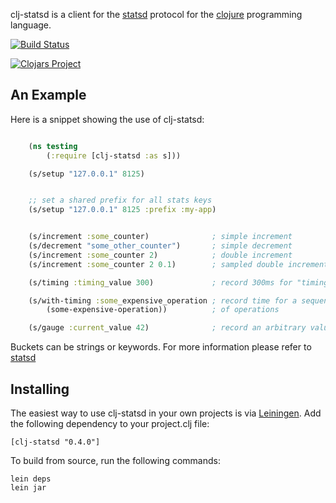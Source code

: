 clj-statsd is a client for the [statsd](https://github.com/etsy/statsd)
protocol for the [clojure](http://clojure.org) programming language.

[![Build
Status](https://secure.travis-ci.org/pyr/clj-statsd.png)](http://travis-ci.org/pyr/clj-statsd)

[![Clojars Project](https://img.shields.io/clojars/v/clj-statsd.svg)](https://clojars.org/clj-statsd)

An Example
----------

Here is a snippet showing the use of clj-statsd:


```clojure

    (ns testing
        (:require [clj-statsd :as s]))

    (s/setup "127.0.0.1" 8125)


    ;; set a shared prefix for all stats keys
    (s/setup "127.0.0.1" 8125 :prefix :my-app)


    (s/increment :some_counter)              ; simple increment
    (s/decrement "some_other_counter")       ; simple decrement
    (s/increment :some_counter 2)            ; double increment
    (s/increment :some_counter 2 0.1)        ; sampled double increment

    (s/timing :timing_value 300)             ; record 300ms for "timing_value"

    (s/with-timing :some_expensive_operation ; record time for a sequence
        (some-expensive-operation))          ; of operations

    (s/gauge :current_value 42)              ; record an arbitrary value

```

Buckets can be strings or keywords. For more information please refer to
[statsd](https://github.com/etsy/statsd)

Installing
----------

The easiest way to use clj-statsd in your own projects is via
[Leiningen](http://github.com/technomancy/leiningen). Add the following
dependency to your project.clj file:

    [clj-statsd "0.4.0"]

To build from source, run the following commands:

    lein deps
    lein jar
